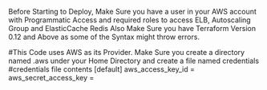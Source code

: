 
Before Starting to Deploy, Make Sure you have a user in your AWS account with Programmatic Access and required roles to access ELB, Autoscaling Group and ElasticCache Redis 
Also Make Sure you have Terraform Version 0.12 and Above as some of the Syntax might throw errors. 

#This Code uses AWS as its Provider. Make Sure you create a directory named .aws under your Home Directory and create a file named credentials
#credentials file contents
[default]
aws_access_key_id = 
aws_secret_access_key = 

